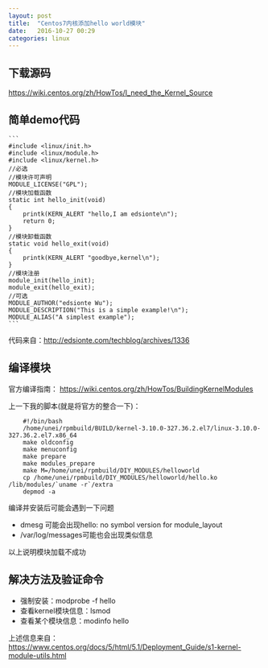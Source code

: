 ```yaml
---
layout: post
title:  "Centos7内核添加hello world模块"
date:   2016-10-27 00:29
categories: linux
---
```


## 下载源码
https://wiki.centos.org/zh/HowTos/I_need_the_Kernel_Source

## 简单demo代码

    ```
    #include <linux/init.h>
    #include <linux/module.h>
    #include <linux/kernel.h>
    //必选
    //模块许可声明
    MODULE_LICENSE("GPL");
    //模块加载函数
    static int hello_init(void)
    {
        printk(KERN_ALERT "hello,I am edsionte\n");
        return 0;
    }
    //模块卸载函数
    static void hello_exit(void)
    {
        printk(KERN_ALERT "goodbye,kernel\n");
    }
    //模块注册
    module_init(hello_init);
    module_exit(hello_exit);
    //可选
    MODULE_AUTHOR("edsionte Wu");
    MODULE_DESCRIPTION("This is a simple example!\n");
    MODULE_ALIAS("A simplest example");
    ```

代码来自：http://edsionte.com/techblog/archives/1336

## 编译模块

官方编译指南：
https://wiki.centos.org/zh/HowTos/BuildingKernelModules

上一下我的脚本(就是将官方的整合一下)：

```
    #!/bin/bash
    /home/unei/rpmbuild/BUILD/kernel-3.10.0-327.36.2.el7/linux-3.10.0-327.36.2.el7.x86_64
    make oldconfig
    make menuconfig
    make prepare
    make modules_prepare
    make M=/home/unei/rpmbuild/DIY_MODULES/helloworld
    cp /home/unei/rpmbuild/DIY_MODULES/helloworld/hello.ko /lib/modules/`uname -r`/extra
    depmod -a
```

编译并安装后可能会遇到一下问题

+ dmesg 可能会出现hello: no symbol version for module_layout
+ /var/log/messages可能也会出现类似信息

以上说明模块加载不成功

## 解决方法及验证命令

+ 强制安装：modprobe -f hello
+ 查看kernel模块信息：lsmod
+ 查看某个模块信息：modinfo hello

上述信息来自：
https://www.centos.org/docs/5/html/5.1/Deployment_Guide/s1-kernel-module-utils.html
